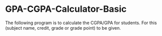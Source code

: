 # GPA-CGPA-Calculator-Basic
The following program is to calculate the CGPA/GPA for students. For this (subject name, credit, grade or grade point) to be given.
